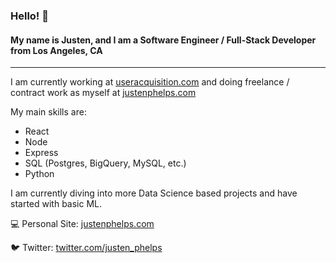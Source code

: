 ### Hello! 👋

#### My name is Justen, and I am a Software Engineer / Full-Stack Developer from Los Angeles, CA
---

I am currently working at [useracquisition.com](https://www.useracquisition.com) and doing freelance / contract work as myself at [justenphelps.com](https://www.justenphelps.com)

My main skills are:
- React
- Node
- Express
- SQL (Postgres, BigQuery, MySQL, etc.)
- Python

I am currently diving into more Data Science based projects and have started with basic ML.

💻 Personal Site:
[justenphelps.com](https://www.justenphelps.com)

🐦 Twitter:
[twitter.com/justen_phelps](https://twitter.com/justen_phelps)


<!--
**justenbphelps/justenbphelps** is a ✨ _special_ ✨ repository because its `README.md` (this file) appears on your GitHub profile.

Here are some ideas to get you started:

- 🔭 I’m currently working on ...
- 🌱 I’m currently learning ...
- 👯 I’m looking to collaborate on ...
- 🤔 I’m looking for help with ...
- 💬 Ask me about ...
- 📫 How to reach me: ...
- 😄 Pronouns: ...
- ⚡ Fun fact: ...
-->
